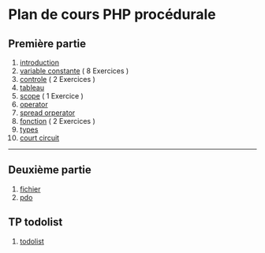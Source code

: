 # Plan de cours PHP procédurale

## Première partie

1. [introduction](./chap-introduction.md)
1. [variable constante](./chap-variable-constante.md) ( 8 Exercices )
1. [controle](./chap-controle.md) ( 2 Exercices ) 
1. [tableau](./chap-tableau.md)
1. [scope](./chap-scope.md) ( 1 Exercice )
1. [operator](./chap-operator-classique.md)
1. [spread orperator](./chap-operator.md)
1. [fonction](./chap-function.md) ( 2 Exercices ) 
1. [types](./chap-types.md)
1. [court circuit](./chap-short-circuit.md)

---

## Deuxième partie

1. [fichier](./chap-files.md)
1. [pdo](./chap-pdo-mysql.md)

## TP todolist

1. [todolist](./tp-dotolist.md)
